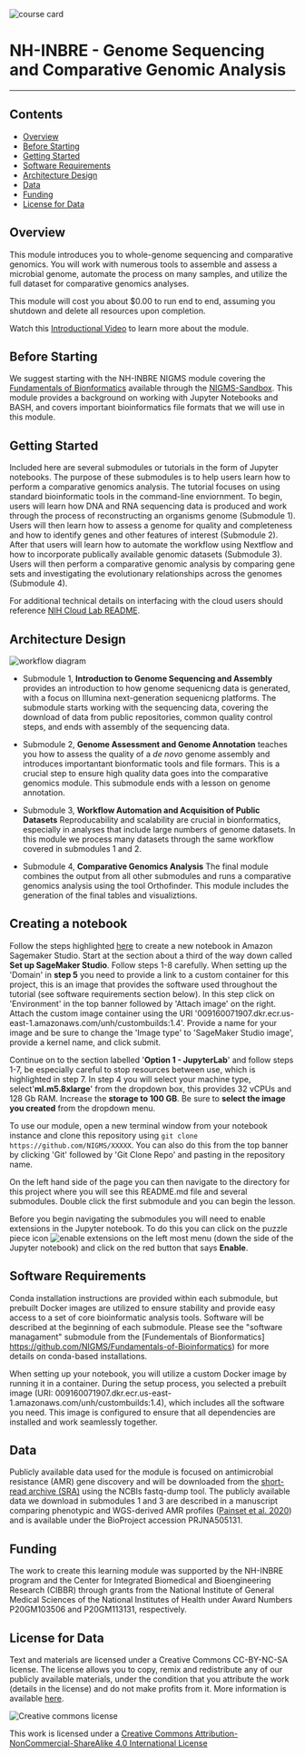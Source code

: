 ![course card](images/nh-course-card.png)

# NH-INBRE - Genome Sequencing and Comparative Genomic Analysis
---------------------------------
## **Contents**

+ [Overview](#overview)
+ [Before Starting](#before-starting)
+ [Getting Started](#getting-started)
+ [Software Requirements](#software-requirements)
+ [Architecture Design](#architecture-design)
+ [Data](#data)
+ [Funding](#funding)
+ [License for Data](#license-for-data)

## **Overview**
This module introduces you to whole-genome sequencing and comparative genomics. You will work with numerous tools to assemble and assess a microbial genome, automate the process on many samples, and utilize the full dataset for comparative genomics analyses.

This module will cost you about $0.00 to run end to end, assuming you shutdown and delete all resources upon completion.

Watch this [Introductional Video]() to learn more about the module.

## **Before Starting**

We suggest starting with the NH-INBRE NIGMS module covering the [Fundamentals of Bionformatics](https://github.com/NIGMS/Fundamentals-of-Bioinformatics) available through the [NIGMS-Sandbox](https://github.com/NIGMS/NIGMS-Sandbox). This module provides a background on working with Jupyter Notebooks and BASH, and covers important bioinformatics file formats that we will use in this module. 

## **Getting Started**

Included here are several submodules or tutorials in the form of Jupyter notebooks. The purpose of these submodules is to help users learn how to perform a comparative genomics analysis. The tutorial focuses on using standard bioinformatic tools in the command-line enviornment. To begin, users will learn how DNA and RNA sequencing data is produced and work through the process of reconstructing an organisms genome (Submodule 1). Users will then learn how to assess a genome for quality and completeness and how to identify genes and other features of interest (Submodule 2). After that users will learn how to automate the workflow using Nextflow and how to incorporate publically available genomic datasets (Submodule 3). Users will then perform a comparative genomic analysis by comparing gene sets and investigating the evolutionary relationships across the genomes (Submodule 4).

For additional technical details on interfacing with the cloud users should reference [NIH Cloud Lab README](https://github.com/STRIDES/NIHCloudLabGCP).


## **Architecture Design**

![workflow diagram](images/nh-architecture-diagram.png)


+ Submodule 1, **Introduction to Genome Sequencing and Assembly** provides an introduction to how genome sequenicng data is generated, with a focus on Illumina next-generation sequenicng platforms. The submodule starts working with the sequencing data, covering the download of data from public repositories, common quality control steps, and ends with assembly of the sequencing data.

+ Submodule 2, **Genome Assessment and Genome Annotation** teaches you how to assess the quality of a *de novo* genome assembly and introduces importantant bionformatic tools and file formars. This is a crucial step to ensure high quality data goes into the comparative genomics module. This submodule ends with a lesson on genome annotation. 

+ Submodule 3, **Workflow Automation and Acquisition of Public Datasets** Reproducability and scalability are crucial in bionformatics, especially in analyses that include large numbers of genome datasets. In this module we process many datasets through the same workflow covered in submodules 1 and 2.

+ Submodule 4, **Comparative Genomics Analysis** The final module combines the output from all other submodules and runs a comparative genomics analysis using the tool Orthofinder. This module includes the generation of the final tables and visualiztions.


## Creating a notebook 

Follow the steps highlighted [here](https://github.com/NIGMS/NIGMS-Sandbox/blob/main/docs/HowToCreateAWSSagemakerNotebooks.md) to create a new notebook in Amazon Sagemaker Studio. Start at the section about a third of the way down called **Set up SageMaker Studio**. Follow steps 1-8 carefully. When setting up the 'Domain' in **step 5** you need to provide a link to a custom container for this project, this is an image that provides the software used throughout the tutorial (see software requirements section below). In this step click on 'Environment' in the top banner followed by 'Attach image' on the right. Attach the custom image container using the URI '009160071907.dkr.ecr.us-east-1.amazonaws.com/unh/custombuilds:1.4'. Provide a name for your image and be sure to change the 'Image type' to 'SageMaker Studio image', provide a kernel name, and click submit.  

Continue on to the section labelled '**Option 1 - JupyterLab**' and follow steps 1-7, be especially careful to stop resources between use, which is highlighted in step 7. In step 4 you will select your machine type, select'**ml.m5.8xlarge**' from the dropdown box, this provides 32 vCPUs and 128 Gb RAM. Increase the **storage to 100 GB**. Be sure to **select the image you created** from the dropdown menu.  

To use our module, open a new terminal window from your notebook instance and clone this repository using `git clone https://github.com/NIGMS/XXXXX`. You can also do this from the top banner by clicking 'Git' followed by 'Git Clone Repo' and pasting in the repository name.

On the left hand side of the page you can then navigate to the directory for this project where you will see this README.md file and several submodules. Double click the first submodule and you can begin the lesson.

Before you begin navigating the submodules you will need to enable extensions in the Jupyter notebook. To do this you can click on the puzzle piece icon ![enable extensions](images/extension.png) on the left most menu (down the side of the Jupyter notebook) and click on the red button that says **Enable**.  


## **Software Requirements**

Conda installation instructions are provided within each submodule, but prebuilt Docker images are utilized to ensure stability and provide easy access to a set of core bioinformatic analysis tools. Software will be described at the beginning of each submodule. Please see the "software managament" submodule from the [Fundementals of Bionformatics] https://github.com/NIGMS/Fundamentals-of-Bioinformatics) for more details on conda-based installations.

When setting up your notebook, you will utilize a custom Docker image by running it in a container. During the setup process, you selected a prebuilt image (URI: 009160071907.dkr.ecr.us-east-1.amazonaws.com/unh/custombuilds:1.4), which includes all the software you need. This image is configured to ensure that all dependencies are installed and work seamlessly together.

## **Data**

Publicly available data used for the module is focused on antimicrobial resistance (AMR) gene discovery and will be downloaded from the [short-read archive (SRA)](https://www.ncbi.nlm.nih.gov/sra/?term=PRJNA505131) using the NCBIs fastq-dump tool. The publicly available data we download in submodules 1 and 3 are described in a manuscript comparing phenotypic and WGS-derived AMR profiles ([Painset et al. 2020](https://pubmed.ncbi.nlm.nih.gov/31943013/)) and is available under the BioProject accession PRJNA505131.

## **Funding**

The work to create this learning module was supported by the NH-INBRE program and the Center for Integrated Biomedical and Bioengineering Research (CIBBR) through grants from the National Institute of General Medical Sciences of the National Institutes of Health under Award Numbers P20GM103506 and P20GM113131, respectively.


## **License for Data**

Text and materials are licensed under a Creative Commons CC-BY-NC-SA license. The license allows you to copy, remix and redistribute any of our publicly available materials, under the condition that you attribute the work (details in the license) and do not make profits from it. More information is available [here](https://tilburgsciencehub.com/about/#license).

![Creative commons license](https://i.creativecommons.org/l/by-nc-sa/4.0/88x31.png)

This work is licensed under a [Creative Commons Attribution-NonCommercial-ShareAlike 4.0 International License](http://creativecommons.org/licenses/by-nc-sa/4.0/)
